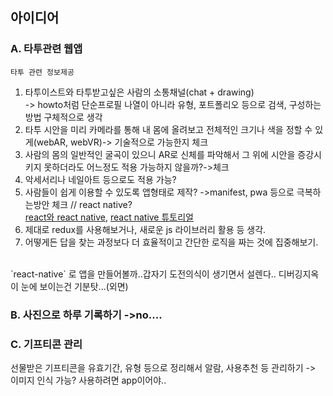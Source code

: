 ## 아이디어

### A. 타투관련 웹앱<br>
`타투 관련 정보제공`<br>
1. 타투이스트와 타투받고싶은 사람의 소통채널(chat + drawing)<br>
-> howto처럼 단순프로필 나열이 아니라 유형, 포트폴리오 등으로 검색, 구성하는 방법 구체적으로 생각<br>
2. 타투 시안을 미리 카메라를 통해 내 몸에 올려보고 전체적인 크기나 색을 정할 수 있게(webAR, webVR)-> 기술적으로 가능한지 체크<br>
3. 사람의 몸의 일반적인 굴곡이 있으니 AR로 신체를 파악해서 그 위에 시안을 증강시키지 못하더라도 어느정도 적용 가능하지 않을까?->체크 <br>
4. 악세서리나 네일아트 등으로도 적용 가능? <br>
5. 사람들이 쉽게 이용할 수 있도록 앱형태로 제작? ->manifest, pwa 등으로 극복하는방안 체크 // react native?<br>
[react와 react native](https://velog.io/@honeysuckle/React-Native%EB%A1%9C-%ED%94%84%EB%A1%9C%EC%A0%9D%ED%8A%B8%EB%A5%BC-%EC%A7%84%ED%96%89%ED%95%98%EA%B8%B0%EC%A0%84-%EA%B3%A0%EB%A0%A4%EC%82%AC%ED%95%AD-%EB%8B%A8%EC%A0%90-%EC%95%84%EB%8B%98#1.-react%EB%A1%9C-%EC%9B%B9-%EA%B0%9C%EB%B0%9C%ED%95%B4-%EB%B4%A4%EC%9C%BC%EB%A9%B4-%EB%B0%94%EB%A1%9C-%EC%8B%9C%EC%9E%91-%ED%95%A0-%EC%88%98-%EC%9E%88%EC%8A%B5%EB%8B%88%EA%B9%8C), 
[react native 튜토리얼](https://yuddomack.tistory.com/entry/1React-Native-%EC%84%A4%EC%B9%98%EC%99%80-%EC%8B%A4%ED%96%89hello-world?category=754156)
6. 제대로 redux를 사용해보거나, 새로운 js 라이브러리 활용 등 생각.
7. 어떻게든 답을 찾는 과정보다 더 효율적이고 간단한 로직을 짜는 것에 집중해보기.
<br>
`react-native` 로 앱을 만들어볼까..갑자기 도전의식이 생기면서 설렌다.. 디버깅지옥이 눈에 보이는건 기분탓...(외면)<br>

### B. 사진으로 하루 기록하기 ->no....
### C. 기프티콘 관리
선물받은 기프티콘을 유효기간, 유형 등으로 정리해서 알람, 사용추천 등 관리하기 -> 이미지 인식 가능? 사용하려면 app이어야..
